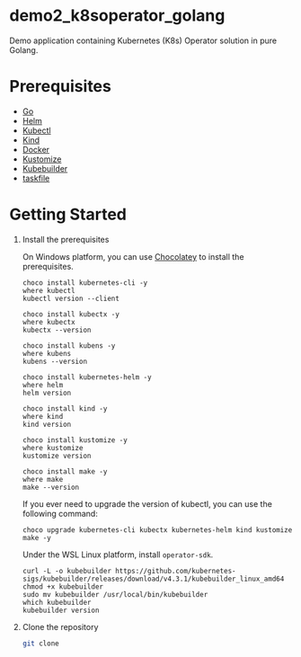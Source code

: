 # demo2_k8soperator_golang

Demo application containing Kubernetes (K8s) Operator solution in pure Golang. 

# Prerequisites

- [Go](https://golang.org/dl/)
- [Helm](https://helm.sh/docs/intro/install/)
- [Kubectl](https://kubernetes.io/docs/tasks/tools/install-kubectl/)
- [Kind](https://kind.sigs.k8s.io/docs/user/quick-start/)
- [Docker](https://docs.docker.com/get-docker/)
- [Kustomize](https://kubectl.docs.kubernetes.io/installation/kustomize/)
- [Kubebuilder](https://book.kubebuilder.io/quick-start.html#installation)
- [taskfile](https://taskfile.dev/#/installation)

# Getting Started

1. Install the prerequisites
   
   On Windows platform, you can use [Chocolatey](https://chocolatey.org/install) to install the prerequisites.

    ```text
    choco install kubernetes-cli -y
    where kubectl
    kubectl version --client
    
    choco install kubectx -y
    where kubectx
    kubectx --version
    
    choco install kubens -y
    where kubens
    kubens --version
    
    choco install kubernetes-helm -y
    where helm
    helm version
    
    choco install kind -y
    where kind
    kind version
    
    choco install kustomize -y
    where kustomize
    kustomize version
   
    choco install make -y
    where make
    make --version
    ```

    If you ever need to upgrade the version of kubectl, you can use the following command:
   
    ```text
    choco upgrade kubernetes-cli kubectx kubernetes-helm kind kustomize make -y
    ```

   Under the WSL Linux platform, install `operator-sdk`.

   ```text
   curl -L -o kubebuilder https://github.com/kubernetes-sigs/kubebuilder/releases/download/v4.3.1/kubebuilder_linux_amd64
   chmod +x kubebuilder
   sudo mv kubebuilder /usr/local/bin/kubebuilder
   which kubebuilder
   kubebuilder version
   ```

1. Clone the repository

   ```bash
   git clone
   ```
